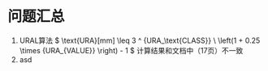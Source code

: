 # 问题汇总

1. URAL算法 $ \text{URA}[mm] \leq 3 ^ {URA_\text{CLASS}} \   \left(1 + 0.25 \times {URA_{VALUE}} \right) - 1 $ 计算结果和文档中（17页）不一致
2. asd
